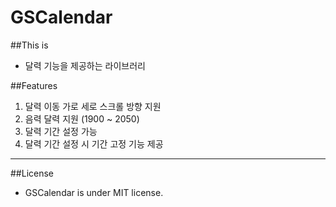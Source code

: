 # GSCalendar

##This is 

 - 달력 기능을 제공하는 라이브러리

##Features
1. 달력 이동 가로 세로 스크롤 방향 지원
2. 음력 달력 지원 (1900 ~ 2050)
3. 달력 기간 설정 가능
4. 달력 기간 설정 시 기간 고정 기능 제공

***
##License

 - GSCalendar is under MIT license.
